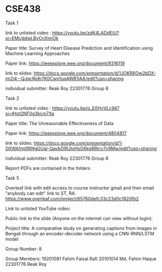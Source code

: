# CSE438

Task 1

link to unlisted video : https://youtu.be/zdK4LADdEiU?si=EMUddwLByCnXimOk

Paper title: Survey of Heart Disease Prediction and Identification using Machine Learning Approaches

Paper link: https://ieeexplore.ieee.org/document/9316119

link to slides: https://docs.google.com/presentation/d/1JOKR6Ow2bDX-jm2i4--QJqcRjdh7K0Cwn1uqAWR1iAA/edit?usp=sharing


individual submitter: 
Reak Roy
22301776
Group 8


Task 2

link to unlisted video : https://youtu.be/q_E0HvVLc94?si=tHot2NF0g3kcm7Xa

Paper title: The Unreasonable Effectiveness of Data

Paper link: https://ieeexplore.ieee.org/document/4804817

link to slides: https://docs.google.com/presentation/d/1-OXWA1m0RlNgGUaI-QavbOIRJtxHsG6kg6Rtcv7v9Mw/edit?usp=sharing

individual submitter: 
Reak Roy
22301776
Group 8


Report PDFs are contained in the folders

Task 5

Overleaf link with edit access to course instructor gmail and then email "anybody can edit" link to ST, RA.
https://www.overleaf.com/project/65760defc33c23d0c1820fb2

Link to unlisted YouTube video:

Public link to the slide (Anyone on the internet can view without login):


Project title:
A comparative study on generating captions from images in Bengali through an encoder-decoder network using a CNN-RNN/LSTM model

Group Number:
8

Group Members:
19201081 Fahim Faisal Rafi
20101014 Md. Fahim Haque
22301776 Reak Roy
